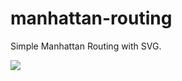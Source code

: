 manhattan-routing
=================

Simple Manhattan Routing with SVG.


![](http://netzzwerg.github.io/manhattan-routing/images/manhattan-routing-small.png)
